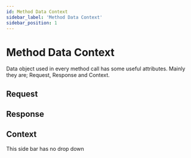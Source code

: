 ```yaml
---
id: Method Data Context
sidebar_label: 'Method Data Context'
sidebar_position: 1
---
```


# Method Data Context
Data object used in every method call has some useful attributes. Mainly they are; Request, Response and Context.

## Request


## Response

## Context
This side bar has no drop down